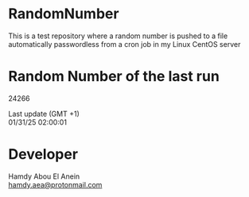 # RandomNumber    
This is a test repository where a random number is pushed to a file automatically passwordless from a cron job in my Linux CentOS server    
# Random Number of the last run   
24266
      
Last update (GMT +1)    
01/31/25 02:00:01
# Developer    
Hamdy Abou El Anein   
hamdy.aea@protonmail.com
